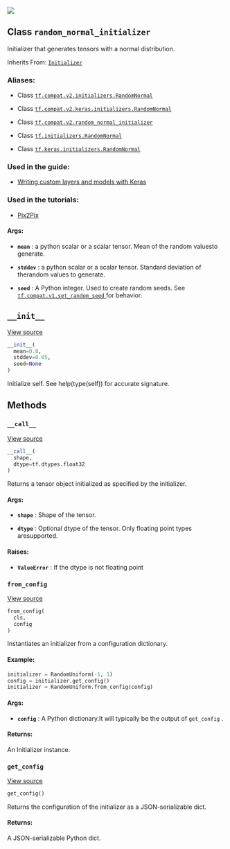 ![](https://tensorflow.google.cn/images/tf_logo_32px.png)
## Class  `random_normal_initializer` 

Initializer that generates tensors with a normal distribution.

Inherits From: [ `Initializer` ](https://tensorflow.google.cn/api_docs/python/tf/keras/initializers/Initializer)

### Aliases:

- Class [ `tf.compat.v2.initializers.RandomNormal` ](/api_docs/python/tf/random_normal_initializer)

- Class [ `tf.compat.v2.keras.initializers.RandomNormal` ](/api_docs/python/tf/random_normal_initializer)

- Class [ `tf.compat.v2.random_normal_initializer` ](/api_docs/python/tf/random_normal_initializer)

- Class [ `tf.initializers.RandomNormal` ](/api_docs/python/tf/random_normal_initializer)

- Class [ `tf.keras.initializers.RandomNormal` ](/api_docs/python/tf/random_normal_initializer)

### Used in the guide:

- [Writing custom layers and models with Keras](https://tensorflow.google.cn/guide/keras/custom_layers_and_models)

### Used in the tutorials:

- [Pix2Pix](https://tensorflow.google.cn/tutorials/generative/pix2pix)

#### Args:

- **`mean`** : a python scalar or a scalar tensor. Mean of the random valuesto generate.

- **`stddev`** : a python scalar or a scalar tensor. Standard deviation of therandom values to generate.

- **`seed`** : A Python integer. Used to create random seeds. See[ `tf.compat.v1.set_random_seed` ](https://tensorflow.google.cn/api_docs/python/tf/compat/v1/set_random_seed)for behavior.

##  `__init__` 

[View source](https://github.com/tensorflow/tensorflow/blob/r2.0/tensorflow/python/ops/init_ops_v2.py#L277-L281)


```python
__init__(
  mean=0.0,
  stddev=0.05,
  seed=None
)

```


Initialize self.  See help(type(self)) for accurate signature.

## Methods

###  `__call__` 

[View source](https://github.com/tensorflow/tensorflow/blob/r2.0/tensorflow/python/ops/init_ops_v2.py#L283-L296)


```python
__call__(
  shape,
  dtype=tf.dtypes.float32
)

```


Returns a tensor object initialized as specified by the initializer.

#### Args:

- **`shape`** : Shape of the tensor.

- **`dtype`** : Optional dtype of the tensor. Only floating point types aresupported.

#### Raises:

- **`ValueError`** : If the dtype is not floating point

###  `from_config` 

[View source](https://github.com/tensorflow/tensorflow/blob/r2.0/tensorflow/python/ops/init_ops_v2.py#L69-L89)


```python
from_config(
  cls,
  config
)

```


Instantiates an initializer from a configuration dictionary.

#### Example:


```python
initializer = RandomUniform(-1, 1)
config = initializer.get_config()
initializer = RandomUniform.from_config(config)

```


#### Args:

- **`config`** : A Python dictionary.It will typically be the output of  `get_config` .

#### Returns:

An Initializer instance.

###  `get_config` 

[View source](https://github.com/tensorflow/tensorflow/blob/r2.0/tensorflow/python/ops/init_ops_v2.py#L298-L303)


```python
get_config()

```


Returns the configuration of the initializer as a JSON-serializable dict.

#### Returns:

A JSON-serializable Python dict.
